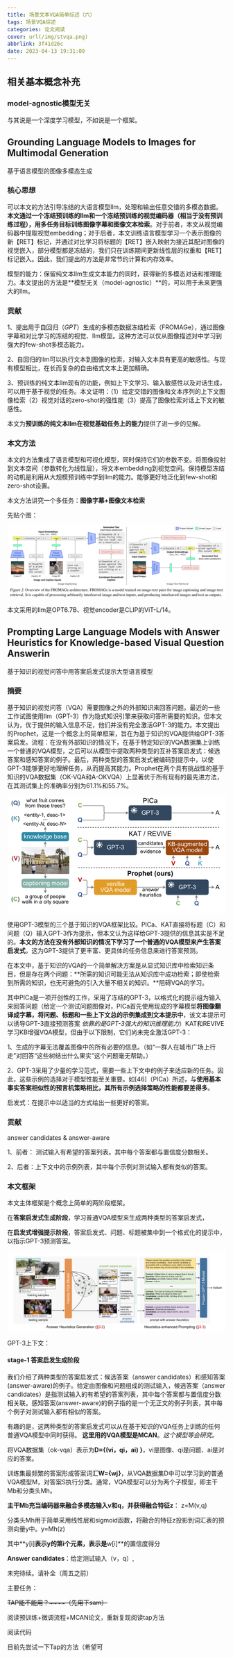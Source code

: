 ```yaml
---
title: 场景文本VQA简单综述（六）
tags: 场景VQA综述
categories: 论文阅读
cover: url(/img/stvqa.png)
abbrlink: 3f41d26c
date: 2023-04-13 19:31:09
---
```


## 相关基本概念补充

### model-agnostic模型无关

与其说是一个深度学习模型，不如说是一个框架。



## Grounding Language Models to Images for Multimodal Generation

基于语言模型的图像多模态生成

### 核心思想

可以本文的方法引导冻结的大语言模型llm，处理和输出任意交错的多模态数据。**本文通过一个冻结预训练的llm和一个冻结预训练的视觉编码器（相当于没有预训练过程），用多任务目标训练图像字幕和图像文本检索**。对于前者，本文从视觉编码器中提取视觉embedding；对于后者，本文训练语言模型学习一个表示图像的新【RET】标记，并通过对比学习将标题的【RET】嵌入映射为接近其配对图像的视觉嵌入，部分模型都是冻结的，我们只在训练期间更新线性层的权重和【RET】标记嵌入。因此，我们提出的方法是非常节约计算和内存效率。

模型的能力：保留纯文本llm生成文本能力的同时，获得新的多模态对话和推理能力。本文提出的方法是**模型无关（model-agnostic）**的，可以用于未来更强大的llm。

### 贡献

1、提出用于自回归（*GPT*）生成的多模态数据冻结检索（FROMAGe），通过图像字幕和对比学习的冻结的视觉、llm模型。这种方法可以仅从图像描述对中学习到强大的few-shot多模态能力。

2、自回归的llm可以执行文本到图像的检索，对输入文本具有更高的敏感性。与现有模型相比，在长而复杂的自由格式文本上更加精确。

3、预训练的纯文本llm现有的功能，例如上下文学习、输入敏感性以及对话生成，可以用于基于视觉的任务。本文证明：（1）给定交错的图像和文本序列的上下文图像检索（2）视觉对话的zero-shot的强性能（3）提高了图像检索对话上下文的敏感性。

本文为**预训练的纯文本llm在视觉基础任务上的能力**提供了进一步的见解。

### 本文方法

本文的方法集成了语言模型和可视化模型，同时保持它们的参数不变。将图像投射到文本空间（参数转化为线性层），将文本embedding到视觉空间。保持模型冻结的动机是利用从大规模预训练中学到llm的能力。能够更好地泛化到few-shot和zero-shot设置。

本文方法讲究一个多任务：**图像字幕+图像文本检索**

先贴个图：

![](/img/FROMAGE.png)



本文采用的llm是OPT6.7B、视觉encoder是CLIP的ViT-L/14。



## Prompting Large Language Models with Answer Heuristics for Knowledge-based Visual Question Answerin

基于知识的视觉问答中用答案启发式提示大型语言模型 

### 摘要

基于知识的视觉问答（VQA）需要图像之外的外部知识来回答问题。最近的一些工作试图使用llm（GPT-3）作为隐式知识引擎来获取问答所需要的知识。但本文认为，优于提供的输入信息不足，他们并没有完全激活GPT-3的能力。本文提出的Prophet，这是一个概念上的简单框架，旨在为基于知识的VQA提供给GPT-3答案启发。流程：在没有外部知识的情况下，在基于特定知识的VQA数据集上训练一个普通的VQA模型，之后可以从模型中提取两种类型的互补答案启发式：候选答案和感知答案的例子。最后，两种类型的答案启发式被编码到提示中，以使GPT-3能够更好地理解任务，从而提高其能力。Prophet在两个具有挑战性的基于知识的VQA数据集（OK-VQA和A-OKVQA）上显著优于所有现有的最先进方法，在其测试集上的准确率分别为61.1%和55.7%。

![](/img/prophet.png)

使用GPT-3模型的三个基于知识的VQA框架比较。PICa、KAT直接将标题（C）和问题（Q）输入GPT-3作为提示，但本文认为这样给GPT-3提供的信息其实是不足的。**本文的方法在没有外部知识的情况下学习了一个普通的VQA模型来产生答案启发式**，这为GPT-3提供了更丰富、更具体的任务信息来进行答案预测。 

在本文中，基于知识的VQA的一个简单解决方案是从显式知识库中检索知识条目，但是存在两个问题：**所需的知识可能无法从知识库中成功检索；即使检索到所需的知识，也无可避免的引入大量不相关的知识。**阻碍VQA的学习。

其中PICa是一项开创性的工作，采用了冻结的GPT-3，以格式化的提示组为输入来回答问题（给定一个测试问题图像对，PICa首先使用现成的字幕模型**将图像翻译成字幕，将问题、标题和一些上下文总的示例集成到文本提示中**，该文本提示可以诱导GPT-3直接预测答案 *依靠的是GPT-3强大的知识推理能力*）KAT和REVIVE学习KB增强VQA模型，但由于以下限制，它们尚未完全激活GPT-3：

1、生成的字幕无法覆盖图像中的所有必要的信息。（如“一群人在城市广场上行走”对回答“这些树结出什么果实”这个问题毫无帮助。）

2、GPT-3采用了少量的学习范式，需要一些上下文中的例子来适应新的任务。因此，这些示例的选择对于模型性能至关重要。如[46]（PICa）所述，与**使用基本事实答案相似性的预言机策略相比，其所有示例选择策略的性能都要差得多**。

启发式：在提示中以适当的方式给出一些更好的答案。

### 贡献

answer candidates &  answer-aware

1、前者： 测试输入有希望的答案列表。其中每个答案都与置信度分数相关。

2、后者：上下文中的示例列表，其中每个示例对测试输入都有类似的答案。



### 本文框架

本文主体框架是个概念上简单的两阶段框架。

在**答案启发式生成阶段**，学习普通VQA模型来生成两种类型的答案启发式，

在**启发式增强提示阶段**，答案启发式、问题、标题被集中到一个格式化的提示中，以指示GPT-3预测答案。

![](/img/prophet-2.png)

GPT-3上下文：

#### stage-1 答案启发生成阶段

我们介绍了两种类型的答案启发式：候选答案（answer candidates）和感知答案(answer-aware)的例子。给定由图像和问题组成的测试输入，候选答案（answer candidates）是指测试输入的有希望的答案列表，其中每个答案都与置信度分数相关联。感知答案(answer-aware)的例子指的是一个无正文的例子列表，其中每个例子对测试输入都有相似的答案。

有趣的是，这两种类型的答案启发式可以从在基于知识的VQA任务上训练的任何普通VQA模型中同时获得。 **这里用的VQA模型是MCAN**。*这个模型等会研究。*

将VQA数据集（ok-vqa）表示为**D={(vi，qi，ai) }**，vi是图像、qi是问题、ai是对应的答案。

训练集最频繁的答案形成答案词汇**W={wj}**，从VQA数据集D中可以学习到的普通VQA模型M，对答案S执行分类。通常，VQA模型可以分为两个子模型，即主干Mb和分类头Mh。

**主干Mb充当编码器来融合多模态输入v和q，并获得融合特征z**： z=M(v,q)

分类头Mh用于简单采用线性层和sigmoid函数，将融合的特征z投影到词汇表的预测向量y中。y=Mh(z)

其中**y[i]**表示y的第i个元素，表示是**w[i]**的置信度得分

**Answer candidates**：给定测试输入（v，q）,



未完待续。请补全（周五之前）

主要任务：

~~TAP能不能用？~~~~（先用下sam）~~

阅读预训练+微调流程+MCAN论文，重新复现阅读tap方法

阅读代码

目前先尝试一下Tap的方法（希望可